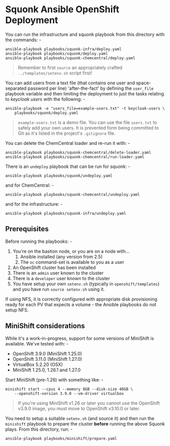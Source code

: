 # Squonk Ansible OpenShift Deployment
You can run the infrastructure and squonk playbook from this
directory with the commands: -

    ansible-playbook playbooks/squonk-infra/deploy.yaml
    ansible-playbook playbooks/squonk/deploy.yaml
    ansible-playbook playbooks/squonk-chemcentral/deploy.yaml

>   Remember to first `source` an appropriately crafted
    `../templates/setenv.sh` script first!

You can add users from a text file (that contains one user and space-separated
password per line) 'after-the-fact' by defining the `user_file` playbook
variable and then limiting the deployment to just the tasks relating to
_keycloak users_ with the following: -

    ansible-playbook -e "users_file=example-users.txt" -t keycloak-users \
        playbooks/squonk/deploy.yaml

>   `example-users.txt` is a demo file. You can use the file `users.txt`
    to safely add your own users. It is prevented form being committed to
    Git as it's listed in the project's `.gitignore` file.

You can delete the ChemCentral loader and re-run it with: -

    ansible-playbook playbooks/squonk-chemcentral/delete-loader.yaml
    ansible-playbook playbooks/squonk-chemcentral/run-loader.yaml
        
There is an `undeploy` playbook that can be run for squonk: -

    ansible-playbook playbooks/squonk/undeploy.yaml

and for ChemCentral: -

    ansible-playbook playbooks/squonk-chemcentral/undeploy.yaml

and for the infrastructure: -

    ansible-playbook playbooks/squonk-infra/undeploy.yaml

## Prerequisites
Before running the playbooks: -

1.  You're on the bastion node, or you are on a node with...
    1.  Ansible installed (any version from 2.5)
    1.  The `oc` command-set is available to you as a user
1.  An OpenShift cluster has been installed
1.  There is an `admin` user known to the cluster
1.  There is a `developer` user known to the cluster
1.  You have setup your own `setenv.sh` (typically in `openshift/templates`)
    and you have run `source setenv.sh` using it.

If using NFS, it is correctly configured with appropriate
disk provisioning ready for each PV that expects a volume -
the Ansible playbooks do not setup NFS.

## MiniShift considerations
While it's a work-in-progress, support for some versions of MiniShift is
available. We've tested with: -

-   OpenShift 3.9.0 (MiniShift 1.25.0)
-   OpenShift 3.11.0 (MiniShift 1.27.0)
-   VirtualBox 5.2.20 (OSX)
-   MiniShift 1.25.0, 1.26.1 and 1.27.0

Start MiniShift (pre-1.26) with something like: -

    minishift start --cpus 4 --memory 8GB --disk-size 40GB \
        --openshift-version 3.9.0 --vm-driver virtualbox

>   If you're using MiniShift v1.26 or later you cannot use the OpenShift
    v3.9.0 image, you must move to OpenShift v3.10.0 or later.
 
You need to setup a suitable `setenv.sh` (and source it) and then run the
`minishift` playbook to prepare the cluster **before** running
the above Squonk plays. From this directory, run: -

    ansible-playbook playbooks/minishift/prepare.yaml
